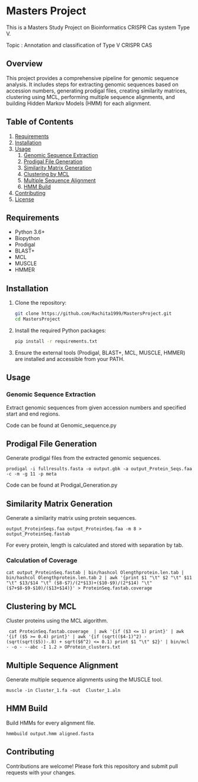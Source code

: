 # Masters Project
This is a Masters Study Project on Bioinformatics CRISPR Cas system Type V.

Topic : Annotation and classification of Type V CRISPR CAS

## Overview
This project provides a comprehensive pipeline for genomic sequence analysis. It includes steps for extracting genomic sequences based on accession numbers, generating prodigal files, creating similarity matrices, clustering using MCL, performing multiple sequence alignments, and building Hidden Markov Models (HMM) for each alignment.

## Table of Contents

1. [Requirements](#requirements)
2. [Installation](#installation)
3. [Usage](#usage)
    1. [Genomic Sequence Extraction](#genomic-sequence-extraction)
    2. [Prodigal File Generation](#prodigal-file-generation)
    3. [Similarity Matrix Generation](#similarity-matrix-generation)
    4. [Clustering by MCL](#clustering-by-mcl)
    5. [Multiple Sequence Alignment](#multiple-sequence-alignment)
    6. [HMM Build](#hmm-build)
4. [Contributing](#contributing)
5. [License](#license)

## Requirements

- Python 3.6+
- Biopython
- Prodigal
- BLAST+
- MCL
- MUSCLE
- HMMER

## Installation

1. Clone the repository:
    ```bash
    git clone https://github.com/Rachita1999/MastersProject.git
    cd MastersProject
    ```

2. Install the required Python packages:
    ```bash
    pip install -r requirements.txt
    ```

3. Ensure the external tools (Prodigal, BLAST+, MCL, MUSCLE, HMMER) are installed and accessible from your PATH.

## Usage

### Genomic Sequence Extraction

Extract genomic sequences from given accession numbers and specified start and end regions.

Code can be found at Genomic_sequence.py

## Prodigal File Generation

Generate prodigal files from the extracted genomic sequences.

```
prodigal -i fullresults.fasta -o output.gbk -a output_Protein_Seqs.faa -c -m -g 11 -p meta
```

Code can be found at Prodigal_Generation.py

## Similarity Matrix Generation

Generate a similarity matrix using protein sequences.

```
output_ProteinSeqs.faa output_ProteinSeq.faa -m 8 > output_ProteinSeq.fastab
```
For every protein, length is calculated and stored with separation by tab. 

### Calculation of Coverage 

```
cat output_ProteinSeq.fastab | bin/hashcol Olengthprotein.len.tab | bin/hashcol Olengthprotein.len.tab 2 | awk '{print $1 "\t" $2 "\t" $11 "\t" $13/$14 "\t" ($8-$7)/(2*$13)+($10-$9)/(2*$14) "\t" ($7+$8-$9-$10)/($13+$14)}' > ProteinSeq.fastab.coverage
```

## Clustering by MCL

Cluster proteins using the MCL algorithm.

```
 cat ProteinSeq.fastab.coverage  | awk '{if ($3 <= 1) print}' | awk '{if ($5 >= 0.4) print}' | awk '{if (sqrt(($4-1)^2) - (sqrt(sqrt($5))-.8) + sqrt($6^2) <= 0.1) print $1 "\t" $2}' | bin/mcl - -o - --abc -I 1.2 > OProtein_clusters.txt
```

## Multiple Sequence Alignment

Generate multiple sequence alignments using the MUSCLE tool.

```
muscle -in Cluster_1.fa -out  Cluster_1.aln 
```

## HMM Build

Build HMMs for every alignment file.

```
hmmbuild output.hmm aligned.fasta
```

## Contributing
Contributions are welcome! Please fork this repository and submit pull requests with your changes.
